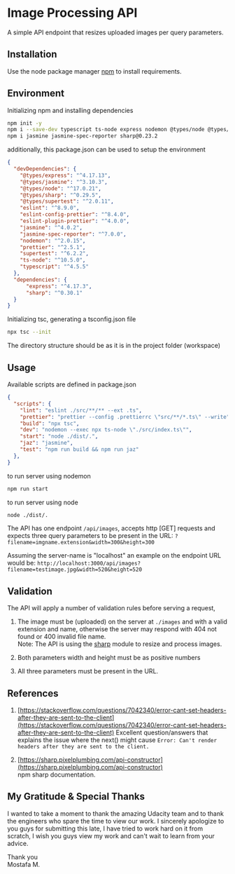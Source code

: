 # Image Processing API

A simple API endpoint that resizes uploaded images per query parameters.

## Installation

Use the node package manager [npm](https://www.npmjs.com/) to install requirements.

## Environment
Initializing npm and installing dependencies
```bash
npm init -y
npm i --save-dev typescript ts-node express nodemon @types/node @types/express @types/sharp @types/jasmine
npm i jasmine jasmine-spec-reporter sharp@0.23.2

```
additionally, this package.json can be used to setup the environment
```json
{
  "devDependencies": {
    "@types/express": "^4.17.13",
    "@types/jasmine": "^3.10.3",
    "@types/node": "^17.0.21",
    "@types/sharp": "^0.29.5",
    "@types/supertest": "^2.0.11",
    "eslint": "^8.9.0",
    "eslint-config-prettier": "^8.4.0",
    "eslint-plugin-prettier": "^4.0.0",
    "jasmine": "^4.0.2",
    "jasmine-spec-reporter": "^7.0.0",
    "nodemon": "^2.0.15",
    "prettier": "^2.5.1",
    "supertest": "^6.2.2",
    "ts-node": "^10.5.0",
    "typescript": "^4.5.5"
  },
  "dependencies": {
      "express": "^4.17.3",
      "sharp": "^0.30.1"
  }
}
```
Initializing tsc, generating a tsconfig.json file
```bash
npx tsc --init
```
The directory structure should be as it is in the project folder (workspace)

## Usage
Available scripts are defined in package.json
```json
{
  "scripts": {
    "lint": "eslint ./src/**/** --ext .ts",
    "prettier": "prettier --config .prettierrc \"src/**/*.ts\" --write",
    "build": "npx tsc",
    "dev": "nodemon --exec npx ts-node \"./src/index.ts\"",
    "start": "node ./dist/.",
    "jaz": "jasmine",
    "test": "npm run build && npm run jaz"
  },
}
```
to run server using nodemon
```bash
npm run start
```
to run server using node
```bash
node ./dist/.
```
The API has one endpoint ```/api/images```,
accepts http [GET] requests and expects three query parameters to be present in the URL: ```?filename=imgname.extension&width=300&height=300```

Assuming the server-name is "localhost"
an example on the endpoint URL would be: ```http://localhost:3000/api/images?filename=testimage.jpg&width=520&height=520```
## Validation
The API will apply a number of validation rules before serving a request,  
1. The image must be (uploaded) on the server at ```./images``` and with a valid extension and name, otherwise the server may respond with 404 not found or 400 invalid file name.  
Note: The API is using the [sharp](https://www.npmjs.com/package/sharp) module to resize and process images.  
2. Both parameters width and height must be as positive numbers  

3. All three parameters must be present in the URL.

## References
1. [https://stackoverflow.com/questions/7042340/error-cant-set-headers-after-they-are-sent-to-the-client](https://stackoverflow.com/questions/7042340/error-cant-set-headers-after-they-are-sent-to-the-client)
Excellent question/answers that explains the issue where the next() might cause ```Error: Can't render headers after they are sent to the client.```

2. [https://sharp.pixelplumbing.com/api-constructor](https://sharp.pixelplumbing.com/api-constructor)  
npm sharp documentation.


## My Gratitude & Special Thanks
I wanted to take a moment to thank the amazing Udacity team and to thank the engineers who spare the time to view our work.
I sincerely apologize to you guys for submitting this late, I have tried to work hard on it from scratch, I wish you guys view my work and can't wait to learn from your advice.

Thank you  
Mostafa M.
